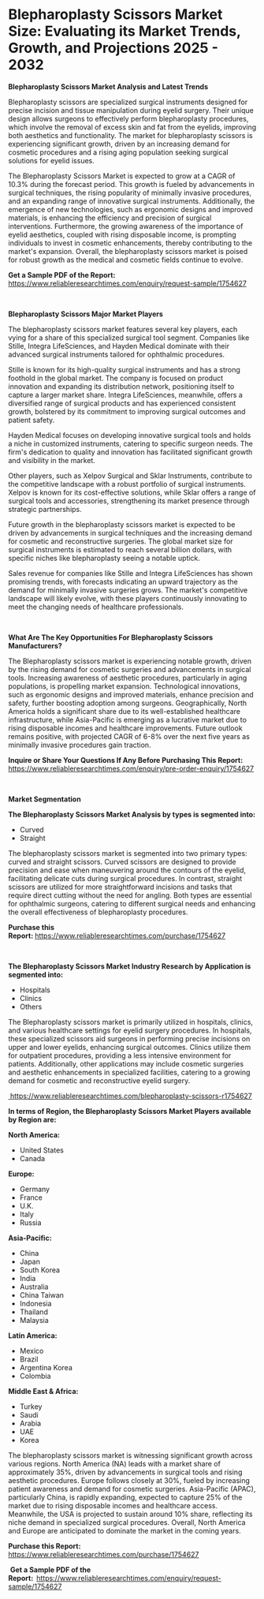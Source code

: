 <p><h1>Blepharoplasty Scissors Market Size: Evaluating its Market Trends, Growth, and Projections 2025 - 2032</h1></p><p><strong>Blepharoplasty Scissors Market Analysis and Latest Trends</strong></p>
<p><p>Blepharoplasty scissors are specialized surgical instruments designed for precise incision and tissue manipulation during eyelid surgery. Their unique design allows surgeons to effectively perform blepharoplasty procedures, which involve the removal of excess skin and fat from the eyelids, improving both aesthetics and functionality. The market for blepharoplasty scissors is experiencing significant growth, driven by an increasing demand for cosmetic procedures and a rising aging population seeking surgical solutions for eyelid issues.</p><p>The Blepharoplasty Scissors Market is expected to grow at a CAGR of 10.3% during the forecast period. This growth is fueled by advancements in surgical techniques, the rising popularity of minimally invasive procedures, and an expanding range of innovative surgical instruments. Additionally, the emergence of new technologies, such as ergonomic designs and improved materials, is enhancing the efficiency and precision of surgical interventions. Furthermore, the growing awareness of the importance of eyelid aesthetics, coupled with rising disposable income, is prompting individuals to invest in cosmetic enhancements, thereby contributing to the market's expansion. Overall, the blepharoplasty scissors market is poised for robust growth as the medical and cosmetic fields continue to evolve.</p></p>
<p><strong>Get a Sample PDF of the Report:&nbsp;</strong> <a href="https://www.reliableresearchtimes.com/enquiry/request-sample/1754627?utm_campaign=2263&utm_medium=2&utm_source=Github&utm_content=ia&utm_term=13042025&utm_id=blepharoplasty-scissors">https://www.reliableresearchtimes.com/enquiry/request-sample/1754627</a></p>
<p>&nbsp;</p>
<p><strong>Blepharoplasty Scissors Major Market Players</strong></p>
<p><p>The blepharoplasty scissors market features several key players, each vying for a share of this specialized surgical tool segment. Companies like Stille, Integra LifeSciences, and Hayden Medical dominate with their advanced surgical instruments tailored for ophthalmic procedures.</p><p>Stille is known for its high-quality surgical instruments and has a strong foothold in the global market. The company is focused on product innovation and expanding its distribution network, positioning itself to capture a larger market share. Integra LifeSciences, meanwhile, offers a diversified range of surgical products and has experienced consistent growth, bolstered by its commitment to improving surgical outcomes and patient safety.</p><p>Hayden Medical focuses on developing innovative surgical tools and holds a niche in customized instruments, catering to specific surgeon needs. The firm's dedication to quality and innovation has facilitated significant growth and visibility in the market.</p><p>Other players, such as Xelpov Surgical and Sklar Instruments, contribute to the competitive landscape with a robust portfolio of surgical instruments. Xelpov is known for its cost-effective solutions, while Sklar offers a range of surgical tools and accessories, strengthening its market presence through strategic partnerships.</p><p>Future growth in the blepharoplasty scissors market is expected to be driven by advancements in surgical techniques and the increasing demand for cosmetic and reconstructive surgeries. The global market size for surgical instruments is estimated to reach several billion dollars, with specific niches like blepharoplasty seeing a notable uptick.</p><p>Sales revenue for companies like Stille and Integra LifeSciences has shown promising trends, with forecasts indicating an upward trajectory as the demand for minimally invasive surgeries grows. The market's competitive landscape will likely evolve, with these players continuously innovating to meet the changing needs of healthcare professionals.</p></p>
<p>&nbsp;</p>
<p><strong>What Are The Key Opportunities For Blepharoplasty Scissors Manufacturers?</strong></p>
<p><p>The Blepharoplasty scissors market is experiencing notable growth, driven by the rising demand for cosmetic surgeries and advancements in surgical tools. Increasing awareness of aesthetic procedures, particularly in aging populations, is propelling market expansion. Technological innovations, such as ergonomic designs and improved materials, enhance precision and safety, further boosting adoption among surgeons. Geographically, North America holds a significant share due to its well-established healthcare infrastructure, while Asia-Pacific is emerging as a lucrative market due to rising disposable incomes and healthcare improvements. Future outlook remains positive, with projected CAGR of 6-8% over the next five years as minimally invasive procedures gain traction.</p></p>
<p><strong>Inquire or Share Your Questions If Any Before Purchasing This Report:</strong> <a href="https://www.reliableresearchtimes.com/enquiry/pre-order-enquiry/1754627?utm_campaign=2263&utm_medium=2&utm_source=Github&utm_content=ia&utm_term=13042025&utm_id=blepharoplasty-scissors">https://www.reliableresearchtimes.com/enquiry/pre-order-enquiry/1754627</a></p>
<p>&nbsp;</p>
<p><strong>Market Segmentation</strong></p>
<p><strong>The Blepharoplasty Scissors Market Analysis by types is segmented into:</strong></p>
<p><ul><li>Curved</li><li>Straight</li></ul></p>
<p><p>The blepharoplasty scissors market is segmented into two primary types: curved and straight scissors. Curved scissors are designed to provide precision and ease when maneuvering around the contours of the eyelid, facilitating delicate cuts during surgical procedures. In contrast, straight scissors are utilized for more straightforward incisions and tasks that require direct cutting without the need for angling. Both types are essential for ophthalmic surgeons, catering to different surgical needs and enhancing the overall effectiveness of blepharoplasty procedures.</p></p>
<p><strong>Purchase this Report:&nbsp;</strong><a href="https://www.reliableresearchtimes.com/purchase/1754627?utm_campaign=2263&utm_medium=2&utm_source=Github&utm_content=ia&utm_term=13042025&utm_id=blepharoplasty-scissors">https://www.reliableresearchtimes.com/purchase/1754627</a></p>
<p>&nbsp;</p>
<p><strong>The Blepharoplasty Scissors Market Industry Research by Application is segmented into:</strong></p>
<p><ul><li>Hospitals</li><li>Clinics</li><li>Others</li></ul></p>
<p><p>The Blepharoplasty scissors market is primarily utilized in hospitals, clinics, and various healthcare settings for eyelid surgery procedures. In hospitals, these specialized scissors aid surgeons in performing precise incisions on upper and lower eyelids, enhancing surgical outcomes. Clinics utilize them for outpatient procedures, providing a less intensive environment for patients. Additionally, other applications may include cosmetic surgeries and aesthetic enhancements in specialized facilities, catering to a growing demand for cosmetic and reconstructive eyelid surgery.</p></p>
<p><a href="https://www.reliableresearchtimes.com/blepharoplasty-scissors-r1754627?utm_campaign=2263&utm_medium=2&utm_source=Github&utm_content=ia&utm_term=13042025&utm_id=blepharoplasty-scissors">&nbsp;https://www.reliableresearchtimes.com/blepharoplasty-scissors-r1754627</a></p>
<p><strong>In terms of Region, the Blepharoplasty Scissors Market Players available by Region are:</strong></p>
<p>
    <p> <strong> North America: </strong>
        <ul>
            <li>United States</li>
            <li>Canada</li>
        </ul>
        </p> 
    <p> <strong> Europe: </strong>
        <ul>
            <li>Germany</li>
            <li>France</li>
            <li>U.K.</li>
            <li>Italy</li>
            <li>Russia</li>
        </ul>
        </p> 
    <p> <strong> Asia-Pacific: </strong>
        <ul>
            <li>China</li>
            <li>Japan</li>
            <li>South Korea</li>
            <li>India</li>
            <li>Australia</li>
            <li>China Taiwan</li>
            <li>Indonesia</li>
            <li>Thailand</li>
            <li>Malaysia</li>
        </ul>
        </p> 
    <p> <strong> Latin America: </strong>
        <ul>
            <li>Mexico</li>
            <li>Brazil</li>
            <li>Argentina Korea</li>
            <li>Colombia</li>
        </ul>
        </p> 
    <p> <strong> Middle East & Africa: </strong>
        <ul>
            <li>Turkey</li>
            <li>Saudi</li>
            <li>Arabia</li>
            <li>UAE</li>
            <li>Korea</li>
        </ul>
    </p>
    </p>
<p><p>The blepharoplasty scissors market is witnessing significant growth across various regions. North America (NA) leads with a market share of approximately 35%, driven by advancements in surgical tools and rising aesthetic procedures. Europe follows closely at 30%, fueled by increasing patient awareness and demand for cosmetic surgeries. Asia-Pacific (APAC), particularly China, is rapidly expanding, expected to capture 25% of the market due to rising disposable incomes and healthcare access. Meanwhile, the USA is projected to sustain around 10% share, reflecting its niche demand in specialized surgical procedures. Overall, North America and Europe are anticipated to dominate the market in the coming years.</p></p>
<p><strong>Purchase this Report: </strong><a href="https://www.reliableresearchtimes.com/purchase/1754627?utm_campaign=2263&utm_medium=2&utm_source=Github&utm_content=ia&utm_term=13042025&utm_id=blepharoplasty-scissors">https://www.reliableresearchtimes.com/purchase/1754627</a></p>
<p>&nbsp;<strong>Get a Sample PDF of the Report:&nbsp;&nbsp;</strong><a href="https://www.reliableresearchtimes.com/enquiry/request-sample/1754627?utm_campaign=2263&utm_medium=2&utm_source=Github&utm_content=ia&utm_term=13042025&utm_id=blepharoplasty-scissors">https://www.reliableresearchtimes.com/enquiry/request-sample/1754627</a></p>
<p><strong></strong></p>
<p><p></p><p></p><p></p></p>